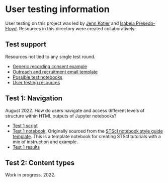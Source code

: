 # User testing information

User testing on this project was led by [Jenn Kotler](https://github.com/Jenneh) and [Isabela Presedo-Floyd](https://github.com/isabela-pf). Resources in this directory were created collaboratively.

## Test support

Resources not tied to any single test round.

- [Generic recording consent example](0-support/generic-recording-consent.md)
- [Outreach and recruitment email template](0-support/outreach-email-template.md)
- [Possible test notebooks](0-support/possible-test-notebooks.md)
- [User testing resources](0-support/user-testing-resources.md)

## Test 1: Navigation

August 2022. How do users navigate and access different levels of structure within HTML outputs of Jupyter notebooks?

- [Test 1 script](1-navigation/test-script.md)
- [Test 1 notebook](1-navigation/stsci_example_notebook.ipynb). Originally sourced from the [STScI notebook style guide template](https://github.com/spacetelescope/style-guides/blob/master/templates/example_notebook.ipynb). This is a template notebook for creating STScI tutorials with a mix of instruction and example.
- [Test 1 results](1-navigation/results.md)

## Test 2: Content types

Work in progress. 2022.